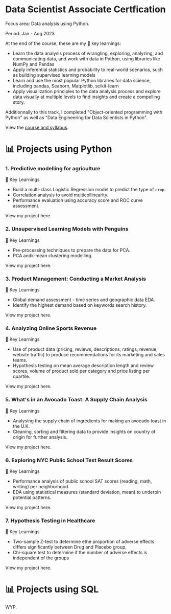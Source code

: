 # Data Scientist Associate Certfication

Focus area: Data analysis using Python.

Period: Jan - Aug 2023 

At the end of the course, these are my 🔑 key learnings:
- Learn the data analysis process of wrangling, exploring, analyzing, and communicating data, and work with data in Python, using libraries like NumPy and Pandas
- Apply inferential statistics and probability to real-world scenarios, such as building supervised learning models
- Learn and use the most popular Python libraries for data science, including pandas, Seaborn, Matplotlib, scikit-learn
- Apply visualization principles to the data analysis process and explore data visually at multiple levels to find insights and create a compelling story.

Additionnally to this track, I completed "Object-oriented programming with Python" as well as "Data Engineering for Data Scientists in Python".

View the [course and syllabus]([url](https://www.datacamp.com/tracks/data-scientist-with-python)).

# 📊 Projects using Python
### 1. Predictive modelling for agriculture

🔑 Key Learnings

- Build a multi-class Logistic Regression model to predict the type of `crop`.
- Correlation analysis to avoid multicollinearity.
- Performance evaluation using accuracy score and ROC curve assessment.

View my project here.

### 2. Unsupervised Learning Models with Penguins

🔑 Key Learnings

- Pre-processing techniques to prepare the data for PCA.
- PCA andk-mean clustering modelling.

View my project here.

### 3. Product Management: Conducting a Market Analysis

🔑 Key Learnings

- Global demand assessment - time series and geographic data EDA.
- Identify the highest demand based on keywords search history.

View my project here.

### 4. Analyzing Online Sports Revenue

🔑 Key Learnings

- Use of product data (pricing, reviews, descriptions, ratings, revenue, website traffic) to produce recommendations for its marketing and sales teams.
- Hypothesis testing on mean average description length and review scores, volume of product sold per category and price listing per quartile.

View my project here.

### 5. What's in an Avocado Toast: A Supply Chain Analysis

🔑 Key Learnings

- Analysing the  supply chain of ingredients for making an avocado toast in the U.K.
- Cleaning, sorting and filtering data to provide insights on country of origin for further analysis.

View my project here.

### 6. Exploring NYC Public School Test Result Scores

🔑 Key Learnings

- Performance analysis of public school SAT scores (reading, math, writing) per neighborhood.
- EDA using statistical measures (standard deviation, mean) to underpin potential patterns.

View my project here.

### 7. Hypothesis Testing in Healthcare

🔑 Key Learnings

- Two-sample Z-test to determine ethe proportion of adverse effects differs significantly between Drug and Placebo group.
- Chi-square test to determine if the number of adverse effects is independent of the groups

View my project here.

# 📊 Projects using SQL

WYP.
